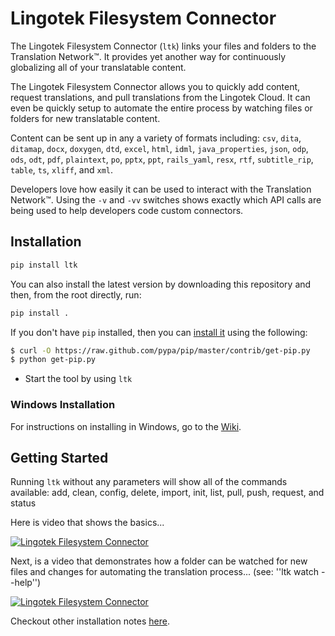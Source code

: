 # Lingotek Filesystem Connector #

The Lingotek Filesystem Connector (`ltk`) links your files and folders to the Translation Network™.  It provides yet another way for continuously globalizing all of your translatable content.

The Lingotek Filesystem Connector allows you to quickly add content, request translations, and pull translations from the Lingotek Cloud.  It can even be quickly setup to automate the entire process by watching files or folders for new translatable content.

Content can be sent up in any a variety of formats including: `csv`, `dita`, `ditamap`, `docx`, `doxygen`, `dtd`, `excel`, `html`, `idml`, `java_properties`, `json`, `odp`, `ods`, `odt`, `pdf`, `plaintext`, `po`, `pptx`, `ppt`, `rails_yaml`, `resx`, `rtf`, `subtitle_rip`, `table`, `ts`, `xliff`, and `xml`.

Developers love how easily it can be used to interact with the Translation Network™.  Using the `-v` and `-vv` switches shows exactly which API calls are being used to help developers code custom connectors.

## Installation ##
```bash
pip install ltk
```

You can also install the latest version by downloading this repository and then, from the root directly, run:

```bash
pip install .
```


If you don't have `pip` installed, then you can [install it](https://pip.pypa.io/en/latest/installing/#using-get-pip) using the following:

```bash
$ curl -O https://raw.github.com/pypa/pip/master/contrib/get-pip.py
$ python get-pip.py
```

* Start the tool by using `ltk`

### Windows Installation ###
For instructions on installing in Windows, go to the [Wiki](https://github.com/Lingotek/filesystem-connector/wiki/Installing-on-Windows).


## Getting Started ##

Running `ltk` without any parameters will show all of the commands available: add, clean, config, delete, import, init, list, pull, push, request, and status

Here is video that shows the basics...

[![Lingotek Filesystem Connector](http://img.youtube.com/vi/CbsvVar2rFs/0.jpg)](http://www.youtube.com/watch?v=CbsvVar2rFs)


Next, is a video that demonstrates how a folder can be watched for new files and changes for automating the translation process... (see: ''ltk watch --help'')

[![Lingotek Filesystem Connector](http://img.youtube.com/vi/CTRm-ythnPI/0.jpg)](https://www.youtube.com/watch?v=CTRm-ythnP)



Checkout other installation notes [here](https://github.com/Lingotek/translation-utility/wiki/Other-Installation-Notes).


